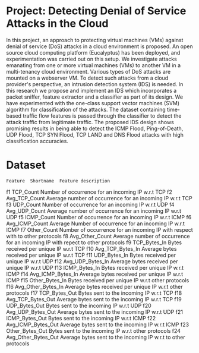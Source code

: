 # Project: Detecting Denial of Service Attacks in the Cloud

In this project, an approach to protecting virtual machines (VMs) against denial of service (DoS) attacks in a cloud environment is proposed. An open source cloud computing platform (Eucalyptus) has been deployed, and experimentation was carried out on this setup. We investigate attacks emanating from one or more virtual machines (VMs) to another VM in a multi-tenancy cloud environment. Various types of DoS attacks are mounted on a webserver VM. To detect such attacks from a cloud provider's perspective, an intrusion detection system (IDS) is needed. In this research we propose and implement an IDS which incorporates a packet sniffer, feature extractor and a classifier as part of its design. We have experimented with the one-class support vector machines (SVM) algorithm for classification of the attacks. The dataset containing time-based traffic flow features is passed through the classifier to detect the attack traffic from legitimate traffic. The proposed IDS design shows promising results in being able to detect the ICMP Flood, Ping-of-Death, UDP Flood, TCP SYN Flood, TCP LAND and DNS Flood attacks with high classification accuracies.

# Dataset
    Feature  Shortname	Feature description
f1	TCP_Count	Number of occurrence for an incoming IP w.r.t TCP
f2	Avg_TCP_Count	Average number of occurrence for an incoming IP  w.r.t TCP
f3	UDP_Count	Number of occurrence for an incoming IP w.r.t UDP
f4	Avg_UDP_Count	Average number of occurrence for an incoming IP w.r.t UDP
f5	ICMP_Count	Number of occurrence for an incoming IP w.r.t ICMP
f6	Avg_ICMP_Count	Average Number of occurrence for an incoming IP w.r.t ICMP
f7	Other_Count	Number of occurrence for an incoming IP with respect with to other protocols
f8	Avg_Other_Count	Average number of occurrence for an incoming IP with repect to other protocols
f9	TCP_Bytes_In	Bytes received per unique IP w.r.t TCP
f10	Avg_TCP_Bytes_In	Average bytes received per unique IP w.r.t TCP
f11	UDP_Bytes_In	Bytes received per unique IP w.r.t UDP
f12	Avg_UDP_Bytes_In	Average bytes received per unique IP w.r.t UDP
f13	ICMP_Bytes_In	Bytes received per unique IP w.r.t ICMP
f14	Avg_ICMP_Bytes_In	Average bytes received per unique IP w.r.t ICMP
f15	Other_Bytes_In	Bytes received per unique IP w.r.t other protocols
f16	Avg_Other_Bytes_In	Average bytes received per unique IP w.r.t other protocols
f17	TCP_Bytes_Out	Bytes sent to the incoming IP w.r.t TCP
f18	Avg_TCP_Bytes_Out	Average bytes sent to the incoming IP w.r.t TCP
f19	UDP_Bytes_Out	Bytes sent to the incoming IP w.r.t UDP
f20	Avg_UDP_Bytes_Out	Average bytes sent to the incoming IP w.r.t UDP
f21	ICMP_Bytes_Out	Bytes sent to the incoming IP w.r.t ICMP
f22	Avg_ICMP_Bytes_Out	Average bytes sent to the incoming IP w.r.t ICMP
f23	Other_Bytes_Out	Bytes sent to the incoming IP w.r.t other protocols
f24	Avg_Other_Bytes_Out	Average bytes sent to the incoming IP w.r.t to other protocols

